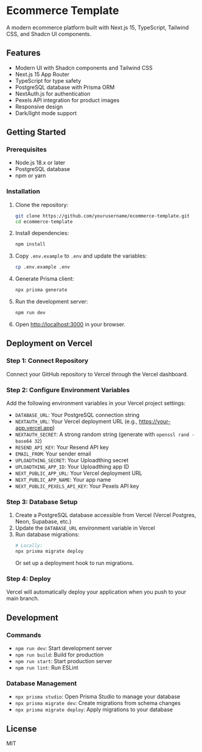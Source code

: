 # Ecommerce Template

A modern ecommerce platform built with Next.js 15, TypeScript, Tailwind CSS, and Shadcn UI components.

## Features

- Modern UI with Shadcn components and Tailwind CSS
- Next.js 15 App Router
- TypeScript for type safety
- PostgreSQL database with Prisma ORM
- NextAuth.js for authentication
- Pexels API integration for product images
- Responsive design
- Dark/light mode support

## Getting Started

### Prerequisites

- Node.js 18.x or later
- PostgreSQL database
- npm or yarn

### Installation

1. Clone the repository:
   ```bash
   git clone https://github.com/yourusername/ecommerce-template.git
   cd ecommerce-template
   ```

2. Install dependencies:
   ```bash
   npm install
   ```

3. Copy `.env.example` to `.env` and update the variables:
   ```bash
   cp .env.example .env
   ```

4. Generate Prisma client:
   ```bash
   npx prisma generate
   ```

5. Run the development server:
   ```bash
   npm run dev
   ```

6. Open [http://localhost:3000](http://localhost:3000) in your browser.

## Deployment on Vercel

### Step 1: Connect Repository

Connect your GitHub repository to Vercel through the Vercel dashboard.

### Step 2: Configure Environment Variables

Add the following environment variables in your Vercel project settings:

- `DATABASE_URL`: Your PostgreSQL connection string
- `NEXTAUTH_URL`: Your Vercel deployment URL (e.g., https://your-app.vercel.app)
- `NEXTAUTH_SECRET`: A strong random string (generate with `openssl rand -base64 32`)
- `RESEND_API_KEY`: Your Resend API key
- `EMAIL_FROM`: Your sender email
- `UPLOADTHING_SECRET`: Your Uploadthing secret
- `UPLOADTHING_APP_ID`: Your Uploadthing app ID
- `NEXT_PUBLIC_APP_URL`: Your Vercel deployment URL
- `NEXT_PUBLIC_APP_NAME`: Your app name
- `NEXT_PUBLIC_PEXELS_API_KEY`: Your Pexels API key

### Step 3: Database Setup

1. Create a PostgreSQL database accessible from Vercel (Vercel Postgres, Neon, Supabase, etc.)
2. Update the `DATABASE_URL` environment variable in Vercel
3. Run database migrations:
   ```bash
   # Locally:
   npx prisma migrate deploy
   ```
   Or set up a deployment hook to run migrations.

### Step 4: Deploy

Vercel will automatically deploy your application when you push to your main branch.

## Development

### Commands

- `npm run dev`: Start development server
- `npm run build`: Build for production
- `npm run start`: Start production server
- `npm run lint`: Run ESLint

### Database Management

- `npx prisma studio`: Open Prisma Studio to manage your database
- `npx prisma migrate dev`: Create migrations from schema changes
- `npx prisma migrate deploy`: Apply migrations to your database

## License

MIT
